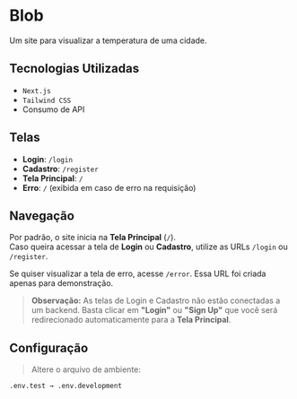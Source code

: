 # Blob

Um site para visualizar a temperatura de uma cidade.

## Tecnologias Utilizadas

- `Next.js`
- `Tailwind CSS`
- Consumo de API

## Telas

- **Login**: `/login`
- **Cadastro**: `/register`
- **Tela Principal**: `/`
- **Erro**: `/` (exibida em caso de erro na requisição)

## Navegação

Por padrão, o site inicia na **Tela Principal** (`/`).  
Caso queira acessar a tela de **Login** ou **Cadastro**, utilize as URLs `/login` ou `/register`.

Se quiser visualizar a tela de erro, acesse `/error`. Essa URL foi criada apenas para demonstração.

> **Observação:** As telas de Login e Cadastro não estão conectadas a um backend. Basta clicar em **"Login"** ou **"Sign Up"** que você será redirecionado automaticamente para a **Tela Principal**.

## Configuração

> Altere o arquivo de ambiente:

```sh
.env.test → .env.development
```
